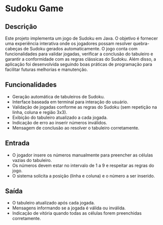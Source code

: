 # Sudoku Game

## Descrição
Este projeto implementa um jogo de Sudoku em Java. O objetivo é fornecer uma experiência interativa onde os jogadores possam resolver quebra-cabeças de Sudoku gerados automaticamente. O jogo conta com funcionalidades para validar jogadas, verificar a conclusão do tabuleiro e garantir a conformidade com as regras clássicas do Sudoku. Além disso, a aplicação foi desenvolvida seguindo boas práticas de programação para facilitar futuras melhorias e manutenção.

## Funcionalidades
- Geração automática de tabuleiros de Sudoku.
- Interface baseada em terminal para interação do usuário.
- Validação de jogadas conforme as regras do Sudoku (sem repetição na linha, coluna e região 3x3).
- Exibição do tabuleiro atualizado a cada jogada.
- Indicação de erro ao inserir números inválidos.
- Mensagem de conclusão ao resolver o tabuleiro corretamente.

## Entrada
- O jogador insere os números manualmente para preencher as células vazias do tabuleiro.
- Os números devem estar no intervalo de 1 a 9 e respeitar as regras do jogo.
- O sistema solicita a posição (linha e coluna) e o número a ser inserido.

## Saída
- O tabuleiro atualizado após cada jogada.
- Mensagens informando se a jogada é válida ou inválida.
- Indicação de vitória quando todas as células forem preenchidas corretamente.
